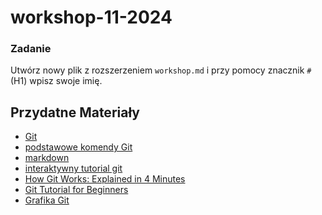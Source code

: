 # workshop-11-2024

### Zadanie 

Utwórz nowy plik z rozszerzeniem `workshop.md` i przy pomocy znacznik `#` (H1) wpisz swoje imię.


## Przydatne Materiały

- [Git](https://pl.wikipedia.org/wiki/Git_(oprogramowanie))
- [podstawowe komendy Git](https://education.github.com/git-cheat-sheet-education.pdf)
- [markdown](https://www.markdownguide.org/cheat-sheet/)
- [interaktywny tutorial git](https://learngitbranching.js.org/?locale=pl)
- [How Git Works: Explained in 4 Minutes](https://www.youtube.com/watch?v=8JJ101D3knE)
- [Git Tutorial for Beginners](https://www.youtube.com/watch?v=8JJ101D3knE)
- [Grafika Git](https://www.linkedin.com/posts/nikkisiapno_softwareengineering-git-webdevelopment-activity-7067006036800405505-G_Sa?utm_source=share&utm_medium=member_desktop)